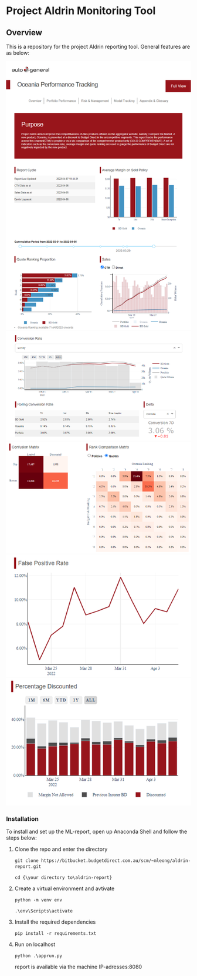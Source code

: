 # Project Aldrin Monitoring Tool




## Overview
This is a repository for the project Aldrin reporting tool. General features are as below:

![png](screenshots/page1.png)
![png](screenshots/page2.png)
![png](screenshots/page3.png)
![png](screenshots/FPR.png)
![png](screenshots/Discount.png)



### Installation

To install and set up the ML-report, open up Anaconda Shell and follow the steps below:

1. Clone the repo and enter the directory

    ```
    git clone https://bitbucket.budgetdirect.com.au/scm/~mleong/aldrin-report.git
    ```
    ```
    cd {\your directory to\aldrin-report}
    ```
2. Create a virtual environment and avtivate

    ```
    python -m venv env
    ```
    ```
    .\env\Scripts\activate
    ```

3. Install the required dependencies

    ```
    pip install -r requirements.txt
    ```

4. Run on localhost
    ```
    python .\apprun.py
    ```

	report is available via the machine IP-adresses:8080





 






